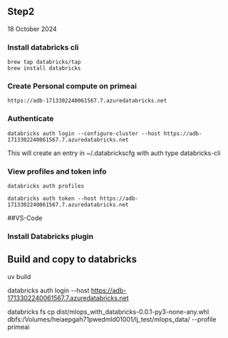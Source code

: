 ## Step2

18 October 2024

### Install databricks cli
```
brew tap databricks/tap
brew install databricks
```

### Create Personal compute on primeai
```
https://adb-1713302240061567.7.azuredatabricks.net

```

### Authenticate
```
databricks auth login --configure-cluster --host https://adb-1713302240061567.7.azuredatabricks.net
```
This will create an entry in ~/.databrickscfg with auth type databricks-cli

### View profiles and token info
```
databricks auth profiles

databricks auth token --host https://adb-1713302240061567.7.azuredatabricks.net

```

##VS-Code

### Install Databricks plugin



## Build and copy to databricks
uv build

databricks auth login --host https://adb-1713302240061567.7.azuredatabricks.net

databricks fs cp dist/mlops_with_databricks-0.0.1-py3-none-any.whl  dbfs:/Volumes/heiaepgah71pwedmld01001/lj_test/mlops_data/ --profile primeai
